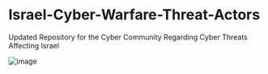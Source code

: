 # Israel-Cyber-Warfare-Threat-Actors
Updated Repository for the Cyber Community Regarding Cyber Threats Affecting Israel

![image](https://github.com/deepinstinct/Israel-Cyber-Warfare-Threat-Actors/assets/121618341/c6ea7e2a-c090-42d9-8c3d-40158c2bc5df)
